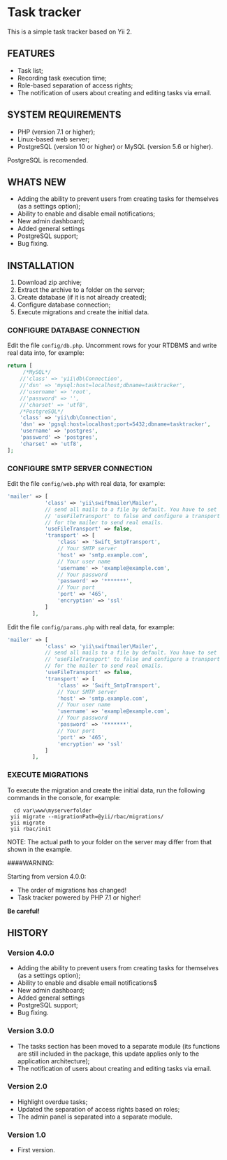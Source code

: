 # Task trackerThis is a simple task tracker based on Yii 2.## FEATURES - Task list; - Recording task execution time; - Role-based separation of access rights; - The notification of users about creating and editing tasks via email.## SYSTEM REQUIREMENTS - PHP (version 7.1 or higher); - Linux-based web server; - PostgreSQL (version 10 or higher) or MySQL (version 5.6 or higher).  PostgreSQL is recomended. ## WHATS NEW - Adding the ability to prevent users from creating tasks for themselves (as a settings option); - Ability to enable and disable email notifications; - New admin dashboard; - Added general settings - PostgreSQL support; - Bug fixing.## INSTALLATION 1. Download zip archive;  2. Extract the archive to a folder on the server;  3. Create database (if it is not already created);  4. Configure database connection;  5. Execute migrations and create the initial data.### CONFIGURE DATABASE CONNECTIONEdit the file `config/db.php`. Uncomment rows for your RTDBMS and write real data into, for example:```phpreturn [     /*MySQL*/    //'class' => 'yii\db\Connection',    //'dsn' => 'mysql:host=localhost;dbname=tasktracker',    //'username' => 'root',    //'password' => '',    //'charset' => 'utf8',    /*PostgreSQL*/    'class' => 'yii\db\Connection',    'dsn' => 'pgsql:host=localhost;port=5432;dbname=tasktracker',    'username' => 'postgres',    'password' => 'postgres',    'charset' => 'utf8',];```### CONFIGURE SMTP SERVER CONNECTIONEdit the file `config/web.php` with real data, for example:```php'mailer' => [            'class' => 'yii\swiftmailer\Mailer',            // send all mails to a file by default. You have to set            // 'useFileTransport' to false and configure a transport            // for the mailer to send real emails.            'useFileTransport' => false,            'transport' => [                'class' => 'Swift_SmtpTransport',                // Your SMTP server                'host' => 'smtp.example.com',                // Your user name                'username' => 'example@example.com',                // Your password                'password' => '*******',                // Your port                'port' => '465',                'encryption' => 'ssl'            ]        ],```Edit the file `config/params.php` with real data, for example:```php'mailer' => [            'class' => 'yii\swiftmailer\Mailer',            // send all mails to a file by default. You have to set            // 'useFileTransport' to false and configure a transport            // for the mailer to send real emails.            'useFileTransport' => false,            'transport' => [                'class' => 'Swift_SmtpTransport',                // Your SMTP server                'host' => 'smtp.example.com',                // Your user name                'username' => 'example@example.com',                // Your password                'password' => '*******',                // Your port                'port' => '465',                'encryption' => 'ssl'            ]        ],```### EXECUTE MIGRATIONSTo execute the migration and create the initial data, run the following commands in the console, for example: ```   cd var\www\myserverfolder    yii migrate --migrationPath=@yii/rbac/migrations/  yii migrate  yii rbac/init ```NOTE: The actual path to your folder on the server may differ from that shown in the example.####WARNING: Starting from version 4.0.0: - The order of migrations has changed!  - Task tracker powered by PHP 7.1 or higher!**Be careful!**## HISTORY### Version 4.0.0 - Adding the ability to prevent users from creating tasks for themselves (as a settings option); - Ability to enable and disable email notifications$ - New admin dashboard; - Added general settings - PostgreSQL support; - Bug fixing.### Version 3.0.0 - The tasks section has been moved to a separate module (its functions are still included in the package, this update applies only to the application architecture); - The notification of users about creating and editing tasks via email.### Version 2.0 - Highlight overdue tasks; - Updated the separation of access rights based on roles; - The admin panel is separated into a separate module. ### Version 1.0 - First version.